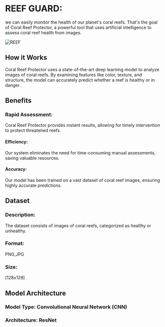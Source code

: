 
 # REEF GUARD:
 we can easily monitor the health of our planet's  coral reefs. 
 That's the goal of Coral Reef Protector, a powerful tool that uses artificial intelligence to assess coral reef health from images.

 
![REEF](https://github.com/user-attachments/assets/b9e0dbee-b6ca-4100-b185-6eb54088b57c)

## How it Works

Coral Reef Protector uses a state-of-the-art deep learning model to analyze images of coral reefs. By examining features like color, texture, and structure, the model can accurately predict whether a reef is healthy or in danger.

## Benefits

 ### Rapid Assessment: 
 Coral Reef Protector provides instant results, allowing for timely intervention to protect threatened reefs.
 #### Efficiency:
 Our system eliminates the need for time-consuming manual assessments, saving valuable resources.
 #### Accuracy:
 Our model has been trained on a vast dataset of coral reef images, ensuring highly accurate predictions.

## Dataset
 ### Description:
 The dataset consists of images of coral reefs, categorized as healthy or unhealthy.
### Format:
PNG,JPG
### Size:
[128x128]

## Model Architecture
### Model Type: Convolutional Neural Network (CNN)
### Architecture:  ResNet

